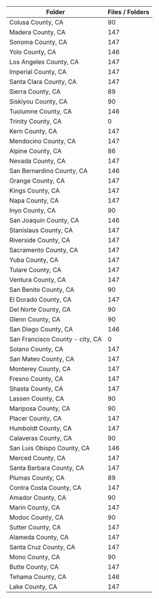 | Folder                          |   Files / Folders |
|---------------------------------|-------------------|
| Colusa County, CA               |                90 |
| Madera County, CA               |               147 |
| Sonoma County, CA               |               147 |
| Yolo County, CA                 |               146 |
| Los Angeles County, CA          |               147 |
| Imperial County, CA             |               147 |
| Santa Clara County, CA          |               147 |
| Sierra County, CA               |                89 |
| Siskiyou County, CA             |                90 |
| Tuolumne County, CA             |               146 |
| Trinity County, CA              |                 0 |
| Kern County, CA                 |               147 |
| Mendocino County, CA            |               147 |
| Alpine County, CA               |                86 |
| Nevada County, CA               |               147 |
| San Bernardino County, CA       |               146 |
| Orange County, CA               |               147 |
| Kings County, CA                |               147 |
| Napa County, CA                 |               147 |
| Inyo County, CA                 |                90 |
| San Joaquin County, CA          |               146 |
| Stanislaus County, CA           |               147 |
| Riverside County, CA            |               147 |
| Sacramento County, CA           |               147 |
| Yuba County, CA                 |               147 |
| Tulare County, CA               |               147 |
| Ventura County, CA              |               147 |
| San Benito County, CA           |                90 |
| El Dorado County, CA            |               147 |
| Del Norte County, CA            |                90 |
| Glenn County, CA                |                90 |
| San Diego County, CA            |               146 |
| San Francisco County - city, CA |                 0 |
| Solano County, CA               |               147 |
| San Mateo County, CA            |               147 |
| Monterey County, CA             |               147 |
| Fresno County, CA               |               147 |
| Shasta County, CA               |               147 |
| Lassen County, CA               |                90 |
| Mariposa County, CA             |                90 |
| Placer County, CA               |               147 |
| Humboldt County, CA             |               147 |
| Calaveras County, CA            |                90 |
| San Luis Obispo County, CA      |               146 |
| Merced County, CA               |               147 |
| Santa Barbara County, CA        |               147 |
| Plumas County, CA               |                89 |
| Contra Costa County, CA         |               147 |
| Amador County, CA               |                90 |
| Marin County, CA                |               147 |
| Modoc County, CA                |                90 |
| Sutter County, CA               |               147 |
| Alameda County, CA              |               147 |
| Santa Cruz County, CA           |               147 |
| Mono County, CA                 |                90 |
| Butte County, CA                |               147 |
| Tehama County, CA               |               146 |
| Lake County, CA                 |               147 |